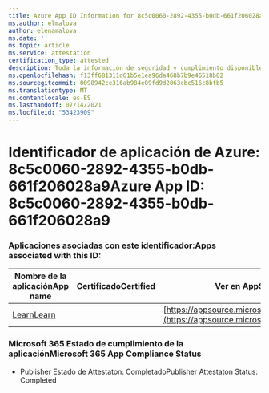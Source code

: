 ```yaml
---
title: Azure App ID Information for 8c5c0060-2892-4355-b0db-661f206028a9
ms.author: elmalova
author: elenamalova
ms.date: ''
ms.topic: article
ms.service: attestation
certification_type: attested
description: Toda la información de seguridad y cumplimiento disponible para 8c5c0060-2892-4355-b0db-661f206028a9.
ms.openlocfilehash: f13ff681311d61b5e1ea96da468b7b9e46518b02
ms.sourcegitcommit: 0098942ce316ab984e09fd9d2063cbc516c8bfb5
ms.translationtype: MT
ms.contentlocale: es-ES
ms.lasthandoff: 07/14/2021
ms.locfileid: "53423909"
---
```

# <a name="azure-app-id-8c5c0060-2892-4355-b0db-661f206028a9"></a><span data-ttu-id="3d61a-103">Identificador de aplicación de Azure: 8c5c0060-2892-4355-b0db-661f206028a9</span><span class="sxs-lookup"><span data-stu-id="3d61a-103">Azure App ID: 8c5c0060-2892-4355-b0db-661f206028a9</span></span>


### <a name="apps-associated-with-this-id"></a><span data-ttu-id="3d61a-104">Aplicaciones asociadas con este identificador:</span><span class="sxs-lookup"><span data-stu-id="3d61a-104">Apps associated with this ID:</span></span>
| <span data-ttu-id="3d61a-105">**Nombre de la aplicación**</span><span class="sxs-lookup"><span data-stu-id="3d61a-105">**App name**</span></span> | <span data-ttu-id="3d61a-106">**Certificado**</span><span class="sxs-lookup"><span data-stu-id="3d61a-106">**Certified**</span></span> | <span data-ttu-id="3d61a-107">**Ver en AppSource**</span><span class="sxs-lookup"><span data-stu-id="3d61a-107">**View in AppSource**</span></span> |
|-|-|-|
| [<span data-ttu-id="3d61a-108">Learn</span><span class="sxs-lookup"><span data-stu-id="3d61a-108">Learn</span></span>](https://docs.microsoft.com/en-us/microsoft-365-app-certification/forward/WA200001308) |  | [https://appsource.microsoft.com/product/office/WA200001308](https://appsource.microsoft.com/product/office/WA200001308) |

### <a name="microsoft-365-app-compliance-status"></a><span data-ttu-id="3d61a-109">Microsoft 365 Estado de cumplimiento de la aplicación</span><span class="sxs-lookup"><span data-stu-id="3d61a-109">Microsoft 365 App Compliance Status</span></span>
- <span data-ttu-id="3d61a-110">Publisher Estado de Attestaton: Completado</span><span class="sxs-lookup"><span data-stu-id="3d61a-110">Publisher Attestaton Status: Completed</span></span>
